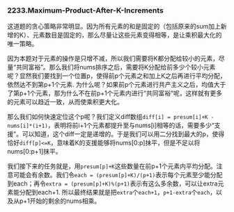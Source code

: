 ### 2233.Maximum-Product-After-K-Increments

这道题的贪心策略非常明显。因为所有元素的和是固定的（包括原来的sum加上新增的K）、元素数目是固定的，那么尽量让这些元素变得相等，是让乘积最大化的唯一策略。

因为本题对于元素的操作是只增不减，所以我们需要将K都分配给较小的元素，尽量“共同富裕”。那么我们将nums排序之后，需要将K分配给前多少个较小元素呢？显然我们要找到一个位置p，使得前p个元素之和加上K之后再进行平均分配，依然达不到第p+1个元素. 为什么呢？如果前p个元素进行共产主义之后，均值大于了第p+1个元素，那为什么不在前p+1个元素内进行“共同富裕”呢，这样就有更多的元素可以趋近一致，从而使乘积更大化。

那么我们如何快速定位这个p呢？我们定义diff数组```diff[i] = presum[i]+K - nums[i]*(i+1)```，表明将前i+1个元素都提升至与nums[i]相等的话，需要多少“支援”。可以知道，这个diff一定是递增的。于是我们可以用二分找到最大的p，使得恰好```diff[p]<=K```，意味着K的支援能够将nums[0:p]抹平，但是不足以将nums[0:p+1]抹平。

我们接下来的任务就是，用```presum[p]+K```这些数量在前p+1个元素内平均分配。注意可能会有余数。我们令```each = (presum[p]+K)/(p+1)```表示每个元素至少能分配到each；再令```extra = (presum[p]+K)%(p+1)```表示有这么多余数，可以让extra元素能分配到each+1. 所以最终结果就是把```extra```个```each+1```，```p+1-extra```个```each```，以及从p+1开始的剩余的nums相乘。

